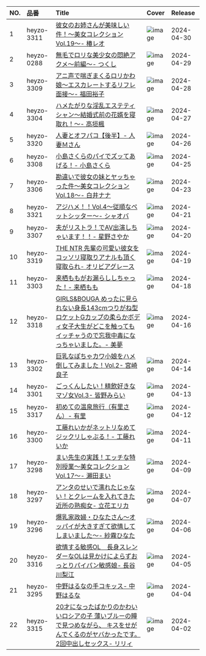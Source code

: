 |NO.|品番|Title|Cover|Release|
|:---|:---|:---|:---|:---|
1|heyzo-3311|[彼女のお姉さんが美味しい件！～美女コレクションVol.19～- 椿レオ](https://www.avmoive.top/index.php/archives/36575/)|![image](https://www.heyzo.com/contents/3000/3311/images/player_thumbnail.jpg)|2024-04-30
2|heyzo-0288|[無毛でロリな美少女の悶絶アクメ～前編～- つくし](https://www.avmoive.top/index.php/archives/36576/)|![image](https://www.heyzo.com/contents/3000/0288/images/player_thumbnail.jpg)|2024-04-29
3|heyzo-3309|[アニ声で喘ぎまくるロリかわ娘～エスカレートするリフレ面接～- 福田裕子](https://www.avmoive.top/index.php/archives/36577/)|![image](https://www.heyzo.com/contents/3000/3309/images/player_thumbnail.jpg)|2024-04-28
4|heyzo-3304|[ハメたがりな淫乱エステティシャン～結婚式前の花婿を寝取れ！～- 高垣楓](https://www.avmoive.top/index.php/archives/36578/)|![image](https://www.heyzo.com/contents/3000/3304/images/player_thumbnail.jpg)|2024-04-27
5|heyzo-3320|[人妻とオフパコ【後半】- 人妻Ｍさん](https://www.avmoive.top/index.php/archives/36579/)|![image](https://www.heyzo.com/contents/3000/3320/images/player_thumbnail.jpg)|2024-04-26
6|heyzo-3308|[小島さくらのパイでズッてあげる！- 小島さくら](https://www.avmoive.top/index.php/archives/36580/)|![image](https://www.heyzo.com/contents/3000/3308/images/player_thumbnail.jpg)|2024-04-25
7|heyzo-3306|[勘違いで彼女の妹とヤッちゃった件～美女コレクションVol.18～- 白井ナナ](https://www.avmoive.top/index.php/archives/36581/)|![image](https://www.heyzo.com/contents/3000/3306/images/player_thumbnail.jpg)|2024-04-23
8|heyzo-3321|[アジハメ！！Vol.4～従順なペットシッター～- シャオバ](https://www.avmoive.top/index.php/archives/36582/)|![image](https://www.heyzo.com/contents/3000/3321/images/player_thumbnail.jpg)|2024-04-21
9|heyzo-3307|[夫がリストラ！でAV出演しちゃいます！！- 星野さやか](https://www.avmoive.top/index.php/archives/36583/)|![image](https://www.heyzo.com/contents/3000/3307/images/player_thumbnail.jpg)|2024-04-20
10|heyzo-3319|[THE NTR 先輩の可愛い彼女をコッソリ寝取りアナルも頂く 寝取られ- オリビアグレース](https://www.avmoive.top/index.php/archives/36584/)|![image](https://www.heyzo.com/contents/3000/3319/images/player_thumbnail.jpg)|2024-04-19
11|heyzo-3303|[来栖ももがお漏らししちゃった！- 来栖もも](https://www.avmoive.top/index.php/archives/36585/)|![image](https://www.heyzo.com/contents/3000/3303/images/player_thumbnail.jpg)|2024-04-18
12|heyzo-3318|[GIRLS&BOUGA めったに見られない身長143cmつりがね型ロケットGカップの柔らかボディ女子大生がどこを触ってもイッチャうので忘我中毒になっちゃいました。- 美夢](https://www.avmoive.top/index.php/archives/36586/)|![image](https://www.heyzo.com/contents/3000/3318/images/player_thumbnail.jpg)|2024-04-16
13|heyzo-3302|[巨乳なぽちゃカワ小娘をハメ倒してみました！Vol.2- 宮崎良子](https://www.avmoive.top/index.php/archives/36587/)|![image](https://www.heyzo.com/contents/3000/3302/images/player_thumbnail.jpg)|2024-04-14
14|heyzo-3301|[ごっくんしたい！精飲好きなマゾ女Vol.3- 皆野みらい](https://www.avmoive.top/index.php/archives/36588/)|![image](https://www.heyzo.com/contents/3000/3301/images/player_thumbnail.jpg)|2024-04-13
15|heyzo-3317|[初めての温泉旅行（有里さん）- 有里](https://www.avmoive.top/index.php/archives/36589/)|![image](https://www.heyzo.com/contents/3000/3317/images/player_thumbnail.jpg)|2024-04-12
16|heyzo-3300|[工藤れいかがネットリなめてジックリしゃぶる！- 工藤れいか](https://www.avmoive.top/index.php/archives/36590/)|![image](https://www.heyzo.com/contents/3000/3300/images/player_thumbnail.jpg)|2024-04-11
17|heyzo-3298|[まい先生の実践！エッチな特別授業～美女コレクションVol.17～- 瀬田まい](https://www.avmoive.top/index.php/archives/36591/)|![image](https://www.heyzo.com/contents/3000/3298/images/player_thumbnail.jpg)|2024-04-09
18|heyzo-3297|[アンタのせいで濡れたじゃない！とクレームを入れてきた近所の熟痴女- 立花エリカ](https://www.avmoive.top/index.php/archives/36592/)|![image](https://www.heyzo.com/contents/3000/3297/images/player_thumbnail.jpg)|2024-04-07
19|heyzo-3296|[爆乳家政婦・ひなたさん～オッパイが大きすぎて欲情してしまいました～- 紗霧ひなた](https://www.avmoive.top/index.php/archives/36593/)|![image](https://www.heyzo.com/contents/3000/3296/images/player_thumbnail.jpg)|2024-04-06
20|heyzo-3316|[欲情する敏感OL　長身スレンダーなOLは見かけによらずおっとりパイパン敏感娘- 長谷川梨江](https://www.avmoive.top/index.php/archives/36594/)|![image](https://www.heyzo.com/contents/3000/3316/images/player_thumbnail.jpg)|2024-04-05
21|heyzo-3295|[中野はるなの手コキッス- 中野はるな](https://www.avmoive.top/index.php/archives/36595/)|![image](https://www.heyzo.com/contents/3000/3295/images/player_thumbnail.jpg)|2024-04-04
22|heyzo-3315|[20才になったばかりのかわいいロシアの子 薄いブルーの瞳で見つめながら、 キスをせがんでくるのがヤバかったです。 2回中出しセックス- リリィ](https://www.avmoive.top/index.php/archives/36596/)|![image](https://www.heyzo.com/contents/3000/3315/images/player_thumbnail.jpg)|2024-04-02